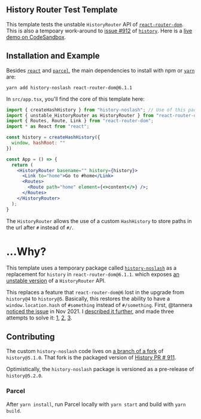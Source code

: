 ## History Router Test Template

This template tests the unstable `HistoryRouter` API of [`react-router-dom`](https://github.com/remix-run/react-router/). This is also a tempoary work-around to [issue #912](https://github.com/remix-run/history/issues/912) of [`history`](https://github.com/remix-run/history/). Here is a [live demo on CodeSandbox](https://codesandbox.io/s/hash-router-history-noslash-sxud8?file=/src/index.js).

## Installation and Example

Besides [`react`](https://reactjs.org/) and [`parcel`](https://parceljs.org/),
the main dependencies to install with npm or [`yarn`](https://yarnpkg.com/) are:

```
yarn add history-noslash react-router-dom@6.1.1
```

In `src/app.tsx`, you'll find the core of this template here:

```jsx
import { createHashHistory } from "history-noslash"; // Use of this package
import { unstable_HistoryRouter as HistoryRouter } from "react-router-dom";
import { Routes, Route, Link } from "react-router-dom";
import * as React from "react";

const history = createHashHistory({
  window, hashRoot: ""
})

const App = () => {
  return (
    <HistoryRouter basename="" history={history}>
      <Link to="home">Go to #home</Link>
      <Routes>
        <Route path="home" element={<>content</>} />;
      </Routes>
    </HistoryRouter>
  );
}
```

The `HistoryRouter` allows the use of a custom `HashHistory` to store paths in the url after `#` instead of `#/`.

# ...Why?

This template uses a temporary package called [`history-noslash`](https://github.com/thejohnhoffer/history/tree/publish-noslash#readme) as a replacement for `history` in `react-router-dom@6.1.1`. which exposes [an unstable version](https://github.com/remix-run/react-router/releases/tag/v6.1.1) of a `HistoryRouter` API.

This replaces a feature that `react-router-dom@6` lost in the upgrade from `history@4` to `history@5`. Basically, this restores the ability to have a `window.location.hash` of `#something` instead of `#/something`. First, @tannera [noticed the issue](https://github.com/remix-run/react-router/issues/7703) in Nov 2021. I [described it further](https://github.com/remix-run/react-router/issues/7703), and made three attempts to solve it: [1][1], [2][2], [3][3].

## Contributing

The custom `history-noslash` code lives on [a branch of a fork](https://github.com/thejohnhoffer/history/tree/publish-noslash) of `history@5.1.0`. That fork is the packaged version of [History PR # 911](https://github.com/remix-run/history/pull/911).

Optimistically, the `history-noslash` package is versioned as a pre-release of `history@5.2.0`.

### Parcel

After `yarn install`, run Parcel locally with `yarn start` and build with `yarn build`.

[1]:https://github.com/remix-run/react-router/pull/8450
[2]:https://github.com/remix-run/react-router/pull/8460
[3]:https://github.com/remix-run/react-router/pull/8463
